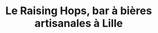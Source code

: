 ---
title: "Le Raising Hops, bar à bières artisanales à Lille"
description: "Le Raising Hops est un bar à bière dans le Vieux Lille. Il propose de nombreuses bières artisanales pression ou canette pour satisfaire votre curiosité."
---